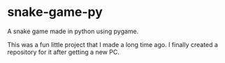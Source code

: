 # snake-game-py
A snake game made in python using pygame.

This was a fun little project that I made a long time ago. I finally created a repository for it after getting a new PC.
